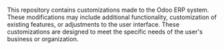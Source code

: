 This repository contains customizations made to the Odoo ERP system.
These modifications may include additional functionality, customization of existing features, or adjustments to the user interface. These customizations are designed to meet the specific needs of the user's business or organization.
